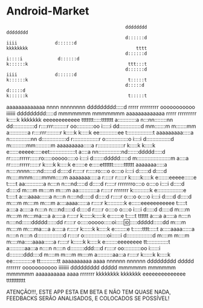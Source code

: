 # Android-Market

                                                dddddddd                                                         dddddddd
                                                d::::::d                                       iiii              d::::::d                                                                   kkkkkkkk                                        tttt
                                                d::::::d                                      i::::i             d::::::d                                                                   k::::::k                                     ttt:::t
                                                d::::::d                                       iiii              d::::::d                                                                   k::::::k                                     t:::::t
                                                d:::::d                                                          d:::::d                                                                    k::::::k                                     t:::::t
  aaaaaaaaaaaaa   nnnn  nnnnnnnn        ddddddddd:::::d rrrrr   rrrrrrrrr      ooooooooooo   iiiiiii     ddddddddd:::::d         mmmmmmm    mmmmmmm     aaaaaaaaaaaaa   rrrrr   rrrrrrrrr    k:::::k    kkkkkkk    eeeeeeeeeeee    ttttttt:::::ttttttt
  a::::::::::::a  n:::nn::::::::nn    dd::::::::::::::d r::::rrr:::::::::r   oo:::::::::::oo i:::::i   dd::::::::::::::d       mm:::::::m  m:::::::mm   a::::::::::::a  r::::rrr:::::::::r   k:::::k   k:::::k   ee::::::::::::ee  t:::::::::::::::::t
  aaaaaaaaa:::::a n::::::::::::::nn  d::::::::::::::::d r:::::::::::::::::r o:::::::::::::::o i::::i  d::::::::::::::::d      m::::::::::mm::::::::::m  aaaaaaaaa:::::a r:::::::::::::::::r  k:::::k  k:::::k   e::::::eeeee:::::eet:::::::::::::::::t
           a::::a nn:::::::::::::::nd:::::::ddddd:::::d rr::::::rrrrr::::::ro:::::ooooo:::::o i::::i d:::::::ddddd:::::d      m::::::::::::::::::::::m           a::::a rr::::::rrrrr::::::r k:::::k k:::::k   e::::::e     e:::::etttttt:::::::tttttt
    aaaaaaa:::::a   n:::::nnnn:::::nd::::::d    d:::::d  r:::::r     r:::::ro::::o     o::::o i::::i d::::::d    d:::::d      m:::::mmm::::::mmm:::::m    aaaaaaa:::::a  r:::::r     r:::::r k::::::k:::::k    e:::::::eeeee::::::e      t:::::t
  aa::::::::::::a   n::::n    n::::nd:::::d     d:::::d  r:::::r     rrrrrrro::::o     o::::o i::::i d:::::d     d:::::d      m::::m   m::::m   m::::m  aa::::::::::::a  r:::::r     rrrrrrr k:::::::::::k     e:::::::::::::::::e       t:::::t
 a::::aaaa::::::a   n::::n    n::::nd:::::d     d:::::d  r:::::r            o::::o     o::::o i::::i d:::::d     d:::::d      m::::m   m::::m   m::::m a::::aaaa::::::a  r:::::r             k:::::::::::k     e::::::eeeeeeeeeee        t:::::t
a::::a    a:::::a   n::::n    n::::nd:::::d     d:::::d  r:::::r            o::::o     o::::o i::::i d:::::d     d:::::d      m::::m   m::::m   m::::ma::::a    a:::::a  r:::::r             k::::::k:::::k    e:::::::e                 t:::::t    tttttt
a::::a    a:::::a   n::::n    n::::nd::::::ddddd::::::dd r:::::r            o:::::ooooo:::::oi::::::id::::::ddddd::::::dd     m::::m   m::::m   m::::ma::::a    a:::::a  r:::::r            k::::::k k:::::k   e::::::::e                t::::::tttt:::::t
a:::::aaaa::::::a   n::::n    n::::n d:::::::::::::::::d r:::::r            o:::::::::::::::oi::::::i d:::::::::::::::::d     m::::m   m::::m   m::::ma:::::aaaa::::::a  r:::::r            k::::::k  k:::::k   e::::::::eeeeeeee        tt::::::::::::::t
 a::::::::::aa:::a  n::::n    n::::n  d:::::::::ddd::::d r:::::r             oo:::::::::::oo i::::::i  d:::::::::ddd::::d     m::::m   m::::m   m::::m a::::::::::aa:::a r:::::r            k::::::k   k:::::k   ee:::::::::::::e          tt:::::::::::tt
  aaaaaaaaaa  aaaa  nnnnnn    nnnnnn   ddddddddd   ddddd rrrrrrr               ooooooooooo   iiiiiiii   ddddddddd   ddddd     mmmmmm   mmmmmm   mmmmmm  aaaaaaaaaa  aaaa rrrrrrr            kkkkkkkk    kkkkkkk    eeeeeeeeeeeeee            ttttttttttt








                                                                                                                                                                                                                                                                                                      
ATENÇÃO!!!, ESTE APP ESTA EM BETA E NÃO TEM QUASE NADA, FEEDBACKS SERÃO ANALISADOS, E COLOCADOS SE POSSÍVEL!
